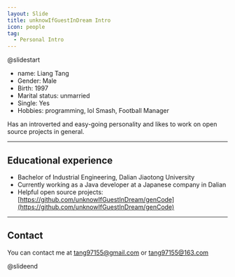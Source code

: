 ```yaml
---
layout: Slide
title: unknowIfGuestInDream Intro
icon: people
tag:
  - Personal Intro
---
```


@slidestart

- name: Liang Tang
- Gender: Male
- Birth: 1997
- Marital status: unmarried
- Single: Yes
- Hobbies: programming, lol Smash, Football Manager

Has an introverted and easy-going personality and likes to work on open source projects in general.

---

## Educational experience

- Bachelor of Industrial Engineering, Dalian Jiaotong University
- Currently working as a Java developer at a Japanese company in Dalian
- Helpful open source projects: [https://github.com/unknowIfGuestInDream/genCode](https://github.com/unknowIfGuestInDream/genCode)

---

## Contact

You can contact me at tang97155@gmail.com or tang97155@163.com

@slideend
